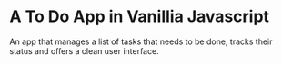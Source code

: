 # A To Do App in Vanillia Javascript

An app that manages a list of tasks that needs to be done, tracks their status and offers a clean user interface.
